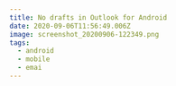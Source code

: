 ```yaml
---
title: No drafts in Outlook for Android
date: 2020-09-06T11:56:49.006Z
image: screenshot_20200906-122349.png
tags:
  - android
  - mobile
  - emai
---
```

